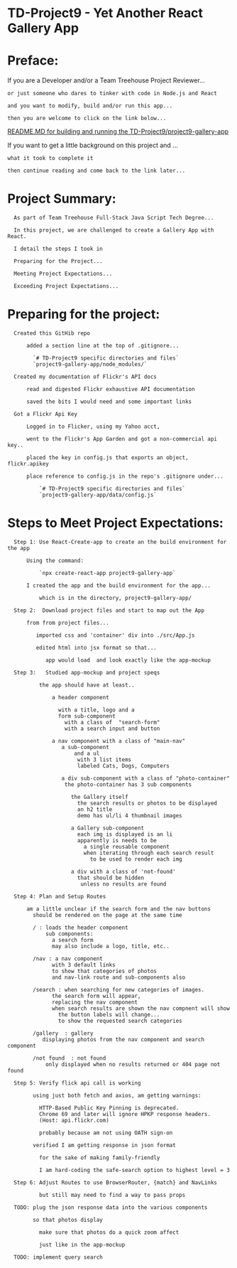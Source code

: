 # TD-Project9 - Yet Another React Gallery App

# Preface:

  If you are a Developer and/or a Team Treehouse Project Reviewer...

    or just someone who dares to tinker with code in Node.js and React

    and you want to modify, build and/or run this app...

    then you are welcome to click on the link below...

  [README.MD for building and running the TD-Project9/project9-gallery-app](https://github.com/pereznetworks/TD-Project9/tree/master/project9-gallery-app)

  If you want to get a little background on this project and ...

    what it took to complete it

    then continue reading and come back to the link later...


# Project Summary:

      As part of Team Treehouse Full-Stack Java Script Tech Degree...

      In this project, we are challenged to create a Gallery App with React.

      I detail the steps I took in

      Preparing for the Project...

      Meeting Project Expectations...

      Exceeding Project Expectations...

# Preparing for the project:

      Created this GitHib repo

          added a section line at the top of .gitignore...

            `# TD-Project9 specific directories and files`
            `project9-gallery-app/node_modules/`

      Created my documentation of Flickr's API docs

          read and digested Flickr exhaustive API documentation

          saved the bits I would need and some important links

      Got a Flickr Api Key

          Logged in to Flicker, using my Yahoo acct,

          went to the Flickr's App Garden and got a non-commercial api key..

          placed the key in config.js that exports an object, flickr.apikey

          place reference to config.js in the repo's .gitignore under...

              `# TD-Project9 specific directories and files`
              `project9-gallery-app/data/config.js`

# Steps to Meet Project Expectations:

      Step 1: Use React-Create-app to create an the build environment for the app

          Using the command:

              `npx create-react-app project9-gallery-app`

          I created the app and the build environment for the app...

              which is in the directory, project9-gallery-app/

      Step 2:  Download project files and start to map out the App

          from from project files...

             imported css and 'container' div into ./src/App.js

             edited html into jsx format so that...

                app would load  and look exactly like the app-mockup           

      Step 3:   Studied app-mockup and project speqs

              the app should have at least..

                  a header component

                    with a title, logo and a
                    form sub-component
                      with a class of  "search-form"
                      with a search input and button

                  a nav component with a class of "main-nav"
                     a sub-component
                         and a ul
                          with 3 list items
                          labeled Cats, Dogs, Computers

                     a div sub-component with a class of "photo-container"
                      the photo-container has 3 sub components

                        the Gallery itself
                          the search results or photos to be displayed
                          an h2 title
                          demo has ul/li 4 thumbnail images

                        a Gallery sub-component
                          each img is displayed is an li  
                          apparently is needs to be
                            a single reusable component
                            when iterating through each search result
                              to be used to render each img  

                        a div with a class of 'not-found'
                          that should be hidden
                           unless no results are found

      Step 4: Plan and Setup Routes

          am a little unclear if the search form and the nav buttons
            should be rendered on the page at the same time

            / : loads the header component
                sub components:
                  a search form
                  may also include a logo, title, etc..

            /nav : a nav component
                  with 3 default links
                  to show that categories of photos
                  and nav-link route and sub-components also

            /search : when searching for new categories of images.
                  the search form will appear,
                  replacing the nav component
                  when search results are shown the nav compnent will show
                    the button labels will change...
                    to show the requested search categories

            /gallery  : gallery
               displaying photos from the nav component and search component

            /not found  : not found
                only displayed when no results returned or 404 page not found

      Step 5: Verify flick api call is working

            using just both fetch and axios, am getting warnings:

              HTTP-Based Public Key Pinning is deprecated.
              Chrome 69 and later will ignore HPKP response headers.
              (Host: api.flickr.com)

              probably because am not using OATH sign-on

            verified I am getting response in json format

              for the sake of making family-friendly

              I am hard-coding the safe-search option to highest level = 3

      Step 6: Adjust Routes to use BrowserRouter, {match} and NavLinks

              but still may need to find a way to pass props

      TODO: plug the json response data into the various components

            so that photos display

              make sure that photos do a quick zoom affect

              just like in the app-mockup

      TODO: implement query search
